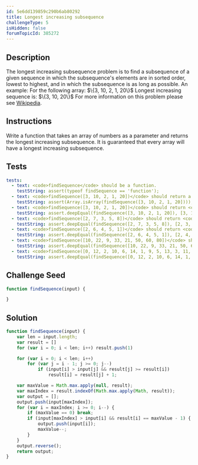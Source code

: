 ```yaml
---
id: 5e6dd139859c290b6ab80292
title: Longest increasing subsequence
challengeType: 5
isHidden: false
forumTopicId: 385272
---
```


## Description
<section id='description'>
The longest increasing subsequence problem is to find a subsequence of a given sequence in which the subsequence's elements are in sorted order, lowest to highest, and in which the subsequence is as long as possible. An example:
For the following array:
$\{3, 10, 2, 1, 20\}$
Longest increasing sequence is:
$\{3, 10, 20\}$
For more information on this problem please see <a href="https://en.wikipedia.org/wiki/Longest increasing subsequence" target="_blank">Wikipedia</a>.
</section>

## Instructions
<section id='instructions'>
Write a function that takes an array of numbers as a parameter and returns the longest increasing subsequence.
It is guaranteed that every array will have a longest increasing subsequence.
</section>

## Tests
<section id='tests'>

``` yml
tests:
  - text: <code>findSequence</code> should be a function.
    testString: assert(typeof findSequence == 'function');
  - text: <code>findSequence([3, 10, 2, 1, 20])</code> should return a array.
    testString: assert(Array.isArray(findSequence([3, 10, 2, 1, 20])));
  - text: <code>findSequence([3, 10, 2, 1, 20])</code> should return <code>[3, 10, 20]</code>.
    testString: assert.deepEqual(findSequence([3, 10, 2, 1, 20]), [3, 10, 20]);
  - text: <code>findSequence([2, 7, 3, 5, 8])</code> should return <code>[2, 3, 5, 8]</code>.
    testString: assert.deepEqual(findSequence([2, 7, 3, 5, 8]), [2, 3, 5, 8]);
  - text: <code>findSequence([2, 6, 4, 5, 1])</code> should return <code>[2, 4, 5]</code>.
    testString: assert.deepEqual(findSequence([2, 6, 4, 5, 1]), [2, 4, 5]);
  - text: <code>findSequence([10, 22, 9, 33, 21, 50, 60, 80])</code> should return <code>[10, 22, 33, 50, 60, 80]</code>.
    testString: assert.deepEqual(findSequence([10, 22, 9, 33, 21, 50, 60, 80]), [10, 22, 33, 50, 60, 80]);
  - text: <code>findSequence([0, 12, 2, 10, 6, 14, 1, 9, 5, 13, 3, 11, 7, 15])</code> should return <code>[0, 2, 6, 9, 11, 15</code>.
    testString: assert.deepEqual(findSequence([0, 12, 2, 10, 6, 14, 1, 9, 5, 13, 3, 11, 7, 15]), [0, 2, 6, 9, 11, 15]);
```

</section>

## Challenge Seed
<section id='challengeSeed'>

<div id='js-seed'>

```js
function findSequence(input) {

}
```

</div>

</section>

## Solution
<section id='solution'>

```js
function findSequence(input) {
    var len = input.length;
    var result = []
    for (var i = 0; i < len; i++) result.push(1)

    for (var i = 0; i < len; i++)
        for (var j = i - 1; j >= 0; j--)
            if (input[i] > input[j] && result[j] >= result[i])
                result[i] = result[j] + 1;

    var maxValue = Math.max.apply(null, result);
    var maxIndex = result.indexOf(Math.max.apply(Math, result));
    var output = [];
    output.push(input[maxIndex]);
    for (var i = maxIndex; i >= 0; i--) {
        if (maxValue == 0) break;
        if (input[maxIndex] > input[i] && result[i] == maxValue - 1) {
            output.push(input[i]);
            maxValue--;
        }
    }
    output.reverse();
    return output;
}
```

</section>

